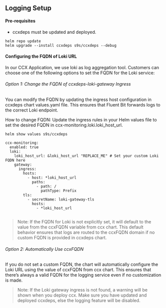 ## Logging Setup
#### Pre-requisites

* ccxdeps must be updated and deployed.
```
helm repo update
helm upgrade --install ccxdeps s9s/ccxdeps --debug
```

#### Configuring the FQDN of Loki URL
In our CCX Application, we use loki as log aggregation tool. Customers can choose one of the following options to set the FQDN for the Loki service:

###### Option 1: Change the FQDN of ccxdeps-loki-gateway Ingress
You can modify the FQDN by updating the ingress host configuration in ccxdeps chart values.yaml file. This ensures that Fluent Bit forwards logs to the correct Loki endpoint.

 How to change FQDN: 
Update the ingress rules in your Helm values file to set the desired FQDN in ccx-monitoring.loki.loki_host_url.
```
helm show values s9s/ccxdeps
```
```
ccx-monitoring:
  enabled: true
  loki:
    loki_host_url: &loki_host_url "REPLACE_ME" # Set your custom Loki FQDN here
    gateway:
      ingress:
        hosts:
          - host: *loki_host_url
            paths:
              - path: /
                pathType: Prefix
        tls:
          - secretName: loki-gateway-tls
            hosts:
              - *loki_host_url 
      
```


> Note: If the FQDN for Loki is not explicitly set, it will default to the value from the ccxFQDN     variable from ccx chart. This default behavior ensures that logs are routed to the ccxFQDN         domain if no custom FQDN is provided in ccxdeps chart.

###### Option 2: Automatically Use ccxFQDN
If you do not set a custom FQDN, the chart will automatically configure the Loki URL using the value of ccxFQDN from ccx chart. This ensures that there’s always a valid FQDN for the logging service even if no customization is made.


> Note: If the Loki gateway ingress is not found, a warning will be shown when you deploy ccx. Make sure you have updated and deployed ccxdeps, else the logging feature will be disabled.

